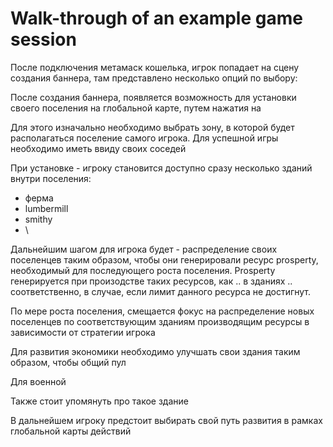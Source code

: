 # Walk-through of an example game session

После подключения метамаск кошелька, игрок попадает на сцену создания баннера, там представлено несколько опций по выбору:

После создания баннера, появляется возможность для установки своего поселения на глобальной карте, путем нажатия на&#x20;

Для этого изначально необходимо выбрать зону, в которой будет располагаться поселение самого игрока. Для успешной игры необходимо иметь ввиду своих соседей

При установке - игроку становится доступно сразу несколько зданий внутри поселения:

* ферма
* lumbermill
* smithy
* \


Дальнейшим шагом для игрока будет - распределение своих поселенцев таким образом, чтобы они генерировали ресурс prosperty, необходимый для последующего роста поселения. Prosperty генерируется при произодстве таких ресурсов, как .. в зданиях .. соответственно, в случае, если лимит данного ресурса не достигнут.



По мере роста поселения, смещается фокус на распределение новых поселенцев по соответствующим зданиям производящим ресурсы в зависимости от стратегии игрока

Для развития экономики необходимо улучшать свои здания таким образом, чтобы общий пул&#x20;

Для военной

Также стоит упомянуть про такое здание&#x20;

В дальнейшем игроку предстоит выбирать свой путь развития в рамках глобальной карты действий





